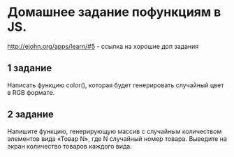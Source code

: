 # Домашнее задание пофункциям в JS.

http://ejohn.org/apps/learn/#5 - ссылка на хорошие доп задания


## 1 задание

Написать функцию color(), которая будет генерировать случайный цвет в RGB формате.

## 2 задание

Напишите функцию, генерирующую массив с случайным количеством элементов вида «Товар N», где N случайный номер товара. Выведите на экран количество товаров каждого вида.
